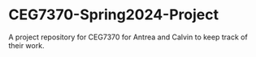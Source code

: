 # CEG7370-Spring2024-Project
A project repository for CEG7370 for Antrea and Calvin to keep track of their work.
